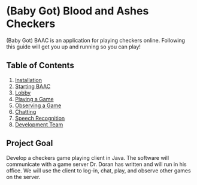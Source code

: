 # (Baby Got) Blood and Ashes Checkers
(Baby Got) BAAC is an application for playing checkers online.  Following this guide will get you up and running so you can play!

## Table of Contents
1. [Installation](install.md)
2. [Starting BAAC](start.md)
3. [Lobby](lobby.md)
4. [Playing a Game](play.md)
5. [Observing a Game](observe.md)
6. [Chatting](chat.md)
7. [Speech Recognition](voce.md)
8. [Development Team](team.md)

## Project Goal
Develop a checkers game playing client in Java. The software will communicate with a game server Dr. Doran has written and will run in his office. We will use the client to log-in, chat, play, and observe other games on the server.

